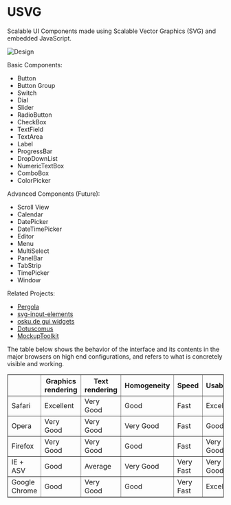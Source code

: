 USVG
====


Scalable UI Components made using Scalable Vector Graphics (SVG) and embedded JavaScript. 


![Design](https://raw.github.com/neonnds/USVG/master/web_ui_preview.png)


Basic Components:
<ul>
	<li>Button</li>
	<li>Button Group</li>
	<li>Switch</li>
	<li>Dial</li>
	<li>Slider</li>
	<li>RadioButton</li>
	<li>CheckBox</li>
	<li>TextField</li>
	<li>TextArea</li>
	<li>Label</li>
	<li>ProgressBar</li>
	<li>DropDownList</li>
 	<li>NumericTextBox</li>
	<li>ComboBox</li>
	<li>ColorPicker</li>
</ul>

Advanced Components (Future):
<ul>
	<li>Scroll View</li>
    	<li>Calendar</li>
  	<li>DatePicker</li>
	<li>DateTimePicker</li>
   	<li>Editor</li>
    	<li>Menu</li>
    	<li>MultiSelect</li>
	<li>PanelBar</li>
    	<li>TabStrip</li>
    	<li>TimePicker</li>
    	<li>Window</li>
</ul>

Related Projects:
<ul>
	<li><a href="http://www.dotuscomus.com/pergola/examples.html">Pergola</a></li>
	<li><a href="http://engelfrost.github.io/svg-input-elements/">svg-input-elements</a></li>
	<li><a href="http://osku.de/svg/gui-examples/">osku.de gui widgets</a></li>
	<li><a href="http://www.dotuscomus.com/svg/lib/library.html">Dotuscomus</a></li>
	<li><a href="https://github.com/ajashton/Inkscape-Mockup-Toolkit">MockupToolkit</a>	
</ul>


The table below shows the behavior of the interface and its contents in the major browsers on high end configurations, and refers to what is concretely visible and working.

<table border="1" cellpadding="4" cellspacing="0">
	<tr>
		<th></th>
		<th>Graphics rendering</th>
		<th>Text rendering</th>
		<th>Homogeneity</th>
		<th>Speed</th>
		<th>Usability</th>
	</tr>
	<tr>
		<td>Safari</td>
		<td>Excellent</td>
		<td>Very Good</td>
		<td>Good</td>
		<td>Fast</td>
		<td>Excellent</td>
	</tr>
	<tr>
		<td>Opera</td>
		<td>Very Good</td>
		<td>Very Good</td>
		<td>Very Good</td>
		<td>Fast</td>
		<td>Good</td>
	</tr>
	<tr>
		<td>Firefox</td>
		<td>Very Good</td>
		<td>Very Good</td>
		<td>Good</td>
		<td>Fast</td>
		<td>Very Good</td>
	</tr>
	<tr>
		<td>IE + ASV</td>
		<td>Good</td>
		<td>Average</td>
		<td>Very Good</td>
		<td>Very Fast</td>
		<td>Very Good</td>
	</tr>
	<tr>
		<td>Google Chrome</td>
		<td>Good</td>
		<td>Very Good</td>
		<td>Good</td>
		<td>Very Fast</td>
		<td>Excellent</td>
	</tr>
</table>

